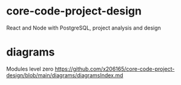 # core-code-project-design
React and Node with PostgreSQL, project analysis and design

# diagrams

Modules level zero
https://github.com/x206165/core-code-project-design/blob/main/diagrams/diagramsIndex.md

